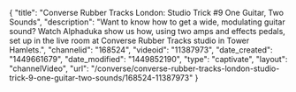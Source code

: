 {
    "title": "Converse Rubber Tracks London: Studio Trick #9 One Guitar, Two Sounds",
    "description": "Want to know how to get a wide, modulating guitar sound? Watch Alphaduka show us how, using two amps and effects pedals, set up in the live room at Converse Rubber Tracks studio in Tower Hamlets.",
    "channelid": "168524",
    "videoid": "11387973",
    "date_created": "1449661679",
    "date_modified": "1449852190",
    "type": "captivate",
    "layout": "channelVideo",
    "url": "\/converse\/converse-rubber-tracks-london-studio-trick-9-one-guitar-two-sounds\/168524-11387973"
}
